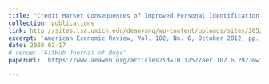 ```yaml
---
title: "Credit Market Consequences of Improved Personal Identification: Field Experimental Evidence from Malawi"
collection: publications
link: http://sites.lsa.umich.edu/deanyang/wp-content/uploads/sites/205/2014/12/gine-goldberg-yang-fingerprinting-1.pdf
excerpt: 'American Economic Review, Vol. 102, No. 6, October 2012, pp. 2923-2954. (With Xavier Giné and Jessica Goldberg.) Download REPLICATION DATA below.'
date: 2008-02-17
# venue: 'GitHub Journal of Bugs'
paperurl: 'https://www.aeaweb.org/articles?id=10.1257/aer.102.6.2923&within%5Btitle%5D=on&within%5Babstract%5D=on&within%5Bauthor%5D=on&journal=1&q=yang&from=j'

---
```


